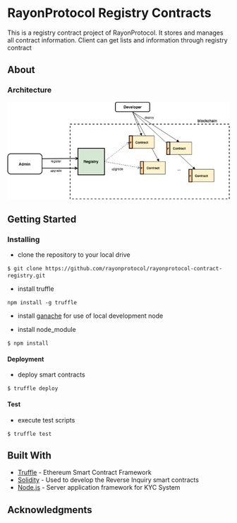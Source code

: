 # RayonProtocol Registry Contracts

This is a registry contract project of RayonProtocol. It stores and manages all contract information. Client can get lists and information through registry contract

## About
### Architecture
![kyc_arch](doc/rayon_registry_arch.png)


## Getting Started

### Installing

- clone the repository to your local drive

```
$ git clone https://github.com/rayonprotocol/rayonprotocol-contract-registry.git
```

- install truffle

```
npm install -g truffle
```

- install [ganache](http://truffleframework.com/ganache/) for use of local development node

- install node_module

```
$ npm install 
```

#### Deployment

- deploy smart contracts

```
$ truffle deploy
```

#### Test

- execute test scripts

```
$ truffle test

```

## Built With
* [Truffle](https://truffleframework.com/) - Ethereum Smart Contract Framework
* [Solidity](https://github.com/ethereum/solidity) - Used to develop the Reverse Inquiry smart contracts
* [Node.js](https://nodejs.org/en/) - Server application framework for KYC System

## Acknowledgments
